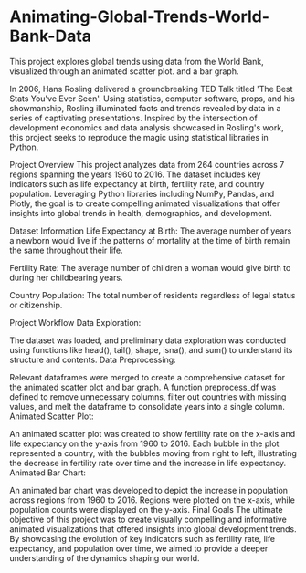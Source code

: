 # Animating-Global-Trends-World-Bank-Data
This project explores global trends using data from the World Bank, visualized through an animated scatter plot. and a bar graph.

In 2006, Hans Rosling delivered a groundbreaking TED Talk titled 'The Best Stats You've Ever Seen'. Using statistics, computer software, props, and his showmanship, Rosling illuminated facts and trends revealed by data in a series of captivating presentations. Inspired by the intersection of development economics and data analysis showcased in Rosling's work, this project seeks to reproduce the magic using statistical libraries in Python.

Project Overview
This project analyzes data from 264 countries across 7 regions spanning the years 1960 to 2016. The dataset includes key indicators such as life expectancy at birth, fertility rate, and country population. Leveraging Python libraries including NumPy, Pandas, and Plotly, the goal is to create compelling animated visualizations that offer insights into global trends in health, demographics, and development.

Dataset Information
Life Expectancy at Birth: The average number of years a newborn would live if the patterns of mortality at the time of birth remain the same throughout their life.

Fertility Rate: The average number of children a woman would give birth to during her childbearing years.

Country Population: The total number of residents regardless of legal status or citizenship.

Project Workflow
Data Exploration:

The dataset was loaded, and preliminary data exploration was conducted using functions like head(), tail(), shape, isna(), and sum() to understand its structure and contents.
Data Preprocessing:

Relevant dataframes were merged to create a comprehensive dataset for the animated scatter plot and bar graph.
A function preprocess_df was defined to remove unnecessary columns, filter out countries with missing values, and melt the dataframe to consolidate years into a single column.
Animated Scatter Plot:

An animated scatter plot was created to show fertility rate on the x-axis and life expectancy on the y-axis from 1960 to 2016.
Each bubble in the plot represented a country, with the bubbles moving from right to left, illustrating the decrease in fertility rate over time and the increase in life expectancy.
Animated Bar Chart:

An animated bar chart was developed to depict the increase in population across regions from 1960 to 2016.
Regions were plotted on the x-axis, while population counts were displayed on the y-axis.
Final Goals
The ultimate objective of this project was to create visually compelling and informative animated visualizations that offered insights into global development trends. By showcasing the evolution of key indicators such as fertility rate, life expectancy, and population over time, we aimed to provide a deeper understanding of the dynamics shaping our world.

